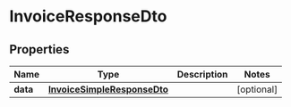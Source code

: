 # InvoiceResponseDto

## Properties
Name | Type | Description | Notes
------------ | ------------- | ------------- | -------------
**data** | [**InvoiceSimpleResponseDto**](InvoiceSimpleResponseDto.md) |  |  [optional]
